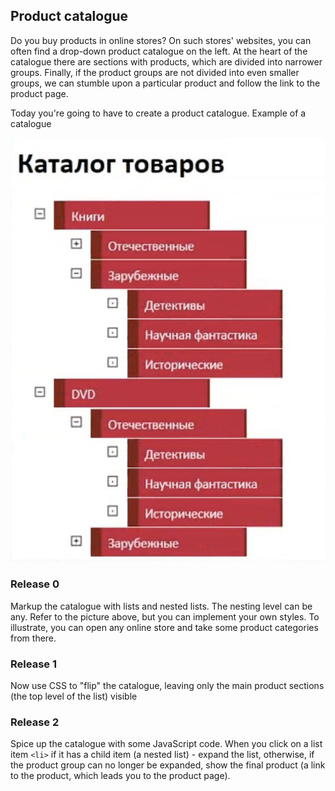 ## Product catalogue

Do you buy products in online stores? On such stores' websites, you can often find a drop-down product catalogue on the left. At the heart of the catalogue there are sections with products, which are divided into narrower groups. Finally, if the product groups are not divided into even smaller groups, we can stumble upon a particular product and follow the link to the product page.

Today you're going to have to create a product catalogue.
Example of a catalogue

![Example of a catalogue](catalog.png)


### Release 0

Markup the catalogue with lists and nested lists. The nesting level can be any. Refer to the picture above, but you can implement your own styles. To illustrate, you can open any online store and take some product categories from there.

### Release 1

Now use CSS to "flip" the catalogue, leaving only the main product sections (the top level of the list) visible

### Release 2

Spice up the catalogue with some JavaScript code. When you click on a list item `<li>` if it has a child item (a nested list) - expand the list, otherwise, if the product group can no longer be expanded, show the final product (a link to the product, which leads you to the product page).
